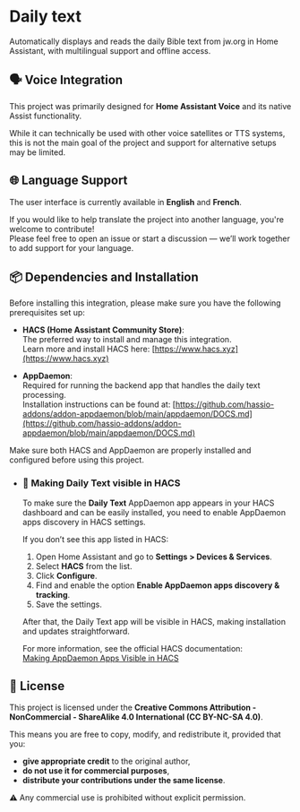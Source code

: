 # Daily text
Automatically displays and reads the daily Bible text from jw.org in Home Assistant, with multilingual support and offline access.

## 🗣️ Voice Integration

This project was primarily designed for **Home Assistant Voice** and its native Assist functionality.

While it can technically be used with other voice satellites or TTS systems, this is not the main goal of the project and support for alternative setups may be limited.

## 🌐 Language Support

The user interface is currently available in **English** and **French**.

If you would like to help translate the project into another language, you're welcome to contribute!  
Please feel free to open an issue or start a discussion — we’ll work together to add support for your language.

## 📦 Dependencies and Installation

Before installing this integration, please make sure you have the following prerequisites set up:

- **HACS (Home Assistant Community Store)**:  
  The preferred way to install and manage this integration.  
  Learn more and install HACS here: [https://www.hacs.xyz](https://www.hacs.xyz)

- **AppDaemon**:  
  Required for running the backend app that handles the daily text processing.  
  Installation instructions can be found at: [https://github.com/hassio-addons/addon-appdaemon/blob/main/appdaemon/DOCS.md](https://github.com/hassio-addons/addon-appdaemon/blob/main/appdaemon/DOCS.md)

Make sure both HACS and AppDaemon are properly installed and configured before using this project.

- ### 🧩 Making Daily Text visible in HACS

  To make sure the **Daily Text** AppDaemon app appears in your HACS dashboard and can be easily installed, you need to enable AppDaemon apps discovery in HACS settings.

  If you don’t see this app listed in HACS:

  1. Open Home Assistant and go to **Settings > Devices & Services**.
  2. Select **HACS** from the list.
  3. Click **Configure**.
  4. Find and enable the option **Enable AppDaemon apps discovery & tracking**.
  5. Save the settings.

  After that, the Daily Text app will be visible in HACS, making installation and updates straightforward.

  For more information, see the official HACS documentation:  
  [Making AppDaemon Apps Visible in HACS](https://www.hacs.xyz/docs/use/repositories/type/appdaemon/#making-appdaemon-apps-visible-in-hacs)


## 📜 License

This project is licensed under the **Creative Commons Attribution - NonCommercial - ShareAlike 4.0 International (CC BY-NC-SA 4.0)**.

This means you are free to copy, modify, and redistribute it, provided that you:
- **give appropriate credit** to the original author,
- **do not use it for commercial purposes**,
- **distribute your contributions under the same license**.

⚠️ Any commercial use is prohibited without explicit permission.
